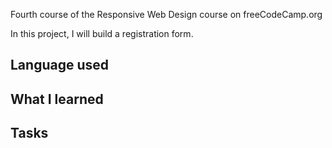 Fourth course of the Responsive Web Design course on freeCodeCamp.org

In this project, I will build a registration form.

## Language used

## What I learned

## Tasks

